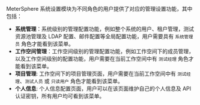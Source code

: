 MeterSphere 系统设置模块为不同角色的用户提供了对应的管理设置功能，其中包括：

- **系统管理**：系统级别的管理配置功能，例如整个系统的用户、租户管理，测试资源池管理及 LDAP 配置、邮件配置等全局配置功能，用户需要具有 `系统管理员` 角色才能看到该菜单。
- **工作空间管理**：工作空间级别的管理配置功能，例如工作空间下的成员管理，以及工作空间级别的配置功能，用户需要在当前工作空间中有 `测试经理` 角色才能看到该菜单。
- **项目管理**: 工作空间下的项目管理页面，用户需要在当前工作空间中有 `测试经理`、`测试人员` 或 `只读用户` 角色才能看到该菜单。
- **个人信息**: 个人信息配置页面，用户可以在该页面维护自己的个人信息及 API 认证密钥，所有用户均可看到该菜单。
